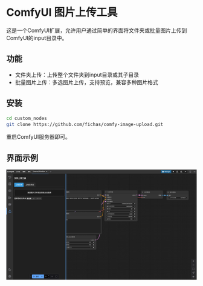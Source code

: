 # ComfyUI 图片上传工具

这是一个ComfyUI扩展，允许用户通过简单的界面将文件夹或批量图片上传到ComfyUI的input目录中。

## 功能

- 文件夹上传：上传整个文件夹到input目录或其子目录
- 批量图片上传：多选图片上传，支持预览，兼容多种图片格式


## 安装

```bash
cd custom_nodes
git clone https://github.com/fichas/comfy-image-upload.git
```

重启ComfyUI服务器即可。

## 界面示例

![界面示例](./assets/demo.png)



